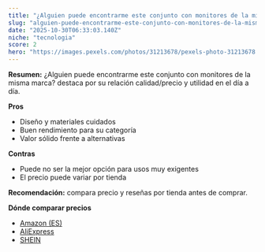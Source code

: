 ```yaml
---
title: "¿Alguien puede encontrarme este conjunto con monitores de la misma marca?"
slug: "alguien-puede-encontrarme-este-conjunto-con-monitores-de-la-misma-marca"
date: "2025-10-30T06:33:03.140Z"
niche: "tecnologia"
score: 2
hero: "https://images.pexels.com/photos/31213678/pexels-photo-31213678.jpeg?auto=compress&cs=tinysrgb&fit=crop&h=627&w=1200&auto=compress&cs=tinysrgb&w=1200&h=675&fit=crop"
---
```


**Resumen:** ¿Alguien puede encontrarme este conjunto con monitores de la misma marca? destaca por su relación calidad/precio y utilidad en el día a día.

**Pros**
- Diseño y materiales cuidados
- Buen rendimiento para su categoría
- Valor sólido frente a alternativas

**Contras**
- Puede no ser la mejor opción para usos muy exigentes
- El precio puede variar por tienda

**Recomendación:** compara precio y reseñas por tienda antes de comprar.

**Dónde comparar precios**
- [Amazon (ES)](https://www.amazon.es/s?k=%C2%BFAlguien%20puede%20encontrarme%20este%20conjunto%20con%20monitores%20de%20la%20misma%20marca%3F&tag=teknovashop25-21)
- [AliExpress](https://www.aliexpress.com/wholesale?SearchText=%C2%BFAlguien%20puede%20encontrarme%20este%20conjunto%20con%20monitores%20de%20la%20misma%20marca%3F)
- [SHEIN](https://www.shein.com/pdsearch/%C2%BFAlguien%20puede%20encontrarme%20este%20conjunto%20con%20monitores%20de%20la%20misma%20marca%3F)